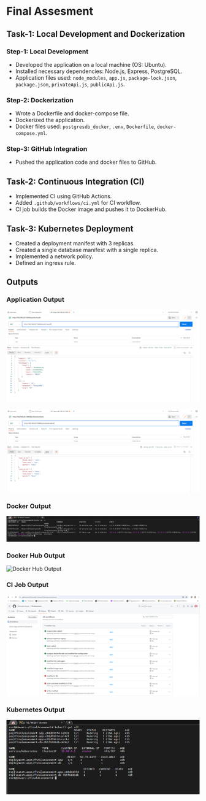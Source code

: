 # Final Assesment

## Task-1: Local Development and Dockerization

### Step-1: Local Development

- Developed the application on a local machine (OS: Ubuntu).
- Installed necessary dependencies: Node.js, Express, PostgreSQL.
- Application files used: `node_modules`, `app.js`, `package-lock.json`, `package.json`, `privateApi.js`, `publicApi.js`.

### Step-2: Dockerization

- Wrote a Dockerfile and docker-compose file.
- Dockerized the application.
- Docker files used: `postgresdb_docker`, `.env`, `Dockerfile`, `docker-compose.yml`.

### Step-3: GitHub Integration

- Pushed the application code and docker files to GitHub.

## Task-2: Continuous Integration (CI)

- Implemented CI using GitHub Actions.
- Added `.github/workflows/ci.yml` for CI workflow.
- CI job builds the Docker image and pushes it to DockerHub.

## Task-3: Kubernetes Deployment

- Created a deployment manifest with 3 replicas.
- Created a single database manifest with a single replica.
- Implemented a network policy.
- Defined an ingress rule.

## Outputs

### Application Output

![Application Output](/output_images/public_api.PNG)

![Application Output](/output_images/private_api.PNG)

### Docker Output

![Docker Output](/output_images/docker.PNG)

### Docker Hub Output

![Docker Hub Output](/output_images/dockerhub_output.png)

### CI Job Output

![CI Job Output](/output_images/CI_Output.PNG)

### Kubernetes Output

![Kubernetes Output](/output_images/kubernetes.PNG)

